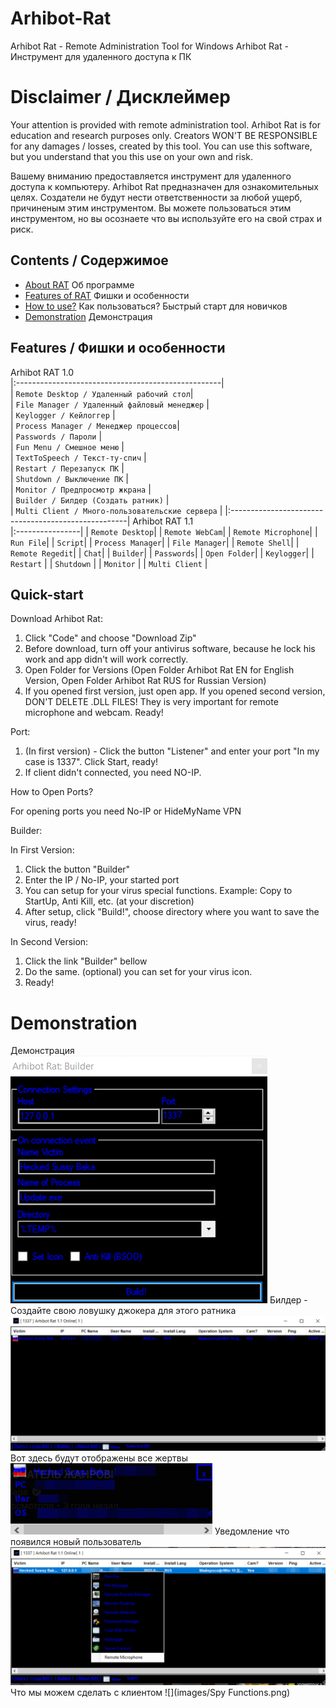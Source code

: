 # Arhibot-Rat

Arhibot Rat - Remote Administration Tool for Windows
Arhibot Rat - Инструмент для удаленного доступа к ПК


# Disclaimer /  Дисклеймер
Your attention is provided with remote administration tool. Arhibot Rat is for education and research purposes only. Creators WON'T BE RESPONSIBLE for any damages / losses, created by this tool. You can use this software, but you understand that you this use on your own and risk.

Вашему вниманию предоставляется инструмент для удаленного доступа к компьютеру. Arhibot Rat предназначен для ознакомительных целях. Создатели не будут нести ответственности за любой ущерб, причиненым этим инструментом. Вы можете пользоваться этим инструментом, но вы осознаете что вы используйте его на свой страх и риск.

## Contents / Содержимое
- [About RAT](#about-rat) Об программе
- [Features of RAT](#Features) Фишки и особенности
- [How to use?](#Quick-start) Как пользоваться? Быстрый старт для новичков
- [Demonstration](#demonstration) Демонстрация

## Features / Фишки и особенности

Arhibot RAT 1.0                         
|:---------------------------------------------------|              
| `Remote Desktop / Удаленный рабочий стол`|  
| `File Manager / Удаленный файловый менеджер`  |  
| `Keylogger / Кейлоггер`     |  
| `Process Manager / Менеджер процессов`|  
| `Passwords / Пароли`     |  
| `Fun Menu / Смешное меню`      |  
| `TextToSpeech / Текст-ту-спич`  |  
| `Restart / Перезапуск ПК`       |  
| `Shutdown / Выключение ПК`      |  
| `Monitor / Предпросмотр жкрана`       |  
| `Builder / Билдер (Создать ратник)`       |             
| `Multi Client / Много-пользовательские сервера`  |
|:----------------------------------------------------|
Arhibot RAT 1.1                 
|:----------------|
| `Remote Desktop`|
| `Remote WebCam`|
| `Remote Microphone`|
| `Run File`|
| `Script`|
| `Process Manager`|
| `File Manager`|
| `Remote Shell`|
| `Remote Regedit`|
| `Chat`|
| `Builder`|
| `Passwords`|
| `Open Folder`|
| `Keylogger`|
| `Restart`       |
| `Shutdown`      |
| `Monitor`       |
| `Multi Client`  |                     

## Quick-start
Download Arhibot Rat:

1. Click "Code" and choose "Download Zip"
2. Before download, turn off your antivirus software, because he lock his work and app didn't will work correctly.
3. Open Folder for Versions (Open Folder Arhibot Rat EN for English Version, Open Folder Arhibot Rat RUS for Russian Version)
4. If you opened first version, just open app. If you opened second version, DON'T DELETE .DLL FILES! They is very important for remote microphone and webcam.
Ready!

Port:
1. (In first version) - Click the button "Listener" and enter your port "In my case is 1337". Click Start, ready!
2. If client didn't connected, you need NO-IP.

How to Open Ports?

For opening ports you need No-IP or HideMyName VPN

Builder:

In First Version:
1. Click the button "Builder"
2. Enter the IP / No-IP, your started port
3. You can setup for your virus special functions. Example: Copy to StartUp, Anti Kill, etc. (at your discretion)
4. After setup, click "Build!", choose directory where you want to save the virus, ready!

In Second Version:
1. Click the link "Builder" bellow
2. Do the same. (optional) you can set for your virus icon.
3. Ready!

# Demonstration
Демонстрация
![](images/Builder.PNG)
Билдер - Создайте свою ловушку джокера для этого ратника
![](images/Victim.png)
Вот здесь будут отображены все жертвы
![](images/Notification.png)
Уведомление что появился новый пользователь
![](images/Victim_Control.png)
Что мы можем сделать с клиентом
![](images/Spy Functions.png)

